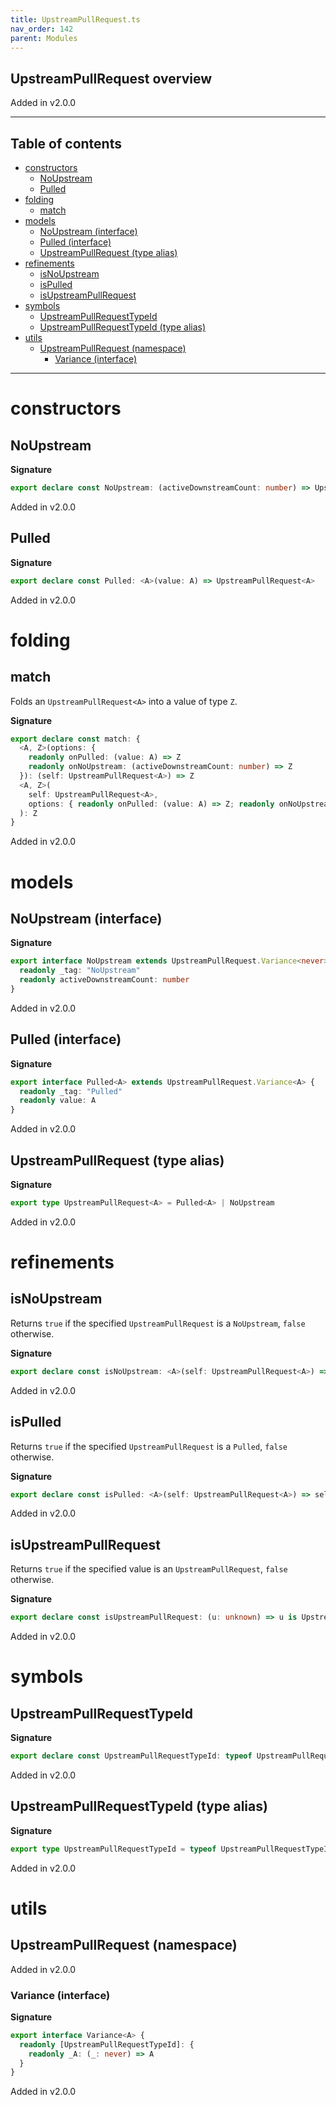 ```yaml
---
title: UpstreamPullRequest.ts
nav_order: 142
parent: Modules
---
```


## UpstreamPullRequest overview

Added in v2.0.0

---

<h2 class="text-delta">Table of contents</h2>

- [constructors](#constructors)
  - [NoUpstream](#noupstream)
  - [Pulled](#pulled)
- [folding](#folding)
  - [match](#match)
- [models](#models)
  - [NoUpstream (interface)](#noupstream-interface)
  - [Pulled (interface)](#pulled-interface)
  - [UpstreamPullRequest (type alias)](#upstreampullrequest-type-alias)
- [refinements](#refinements)
  - [isNoUpstream](#isnoupstream)
  - [isPulled](#ispulled)
  - [isUpstreamPullRequest](#isupstreampullrequest)
- [symbols](#symbols)
  - [UpstreamPullRequestTypeId](#upstreampullrequesttypeid)
  - [UpstreamPullRequestTypeId (type alias)](#upstreampullrequesttypeid-type-alias)
- [utils](#utils)
  - [UpstreamPullRequest (namespace)](#upstreampullrequest-namespace)
    - [Variance (interface)](#variance-interface)

---

# constructors

## NoUpstream

**Signature**

```ts
export declare const NoUpstream: (activeDownstreamCount: number) => UpstreamPullRequest<never>
```

Added in v2.0.0

## Pulled

**Signature**

```ts
export declare const Pulled: <A>(value: A) => UpstreamPullRequest<A>
```

Added in v2.0.0

# folding

## match

Folds an `UpstreamPullRequest<A>` into a value of type `Z`.

**Signature**

```ts
export declare const match: {
  <A, Z>(options: {
    readonly onPulled: (value: A) => Z
    readonly onNoUpstream: (activeDownstreamCount: number) => Z
  }): (self: UpstreamPullRequest<A>) => Z
  <A, Z>(
    self: UpstreamPullRequest<A>,
    options: { readonly onPulled: (value: A) => Z; readonly onNoUpstream: (activeDownstreamCount: number) => Z }
  ): Z
}
```

Added in v2.0.0

# models

## NoUpstream (interface)

**Signature**

```ts
export interface NoUpstream extends UpstreamPullRequest.Variance<never> {
  readonly _tag: "NoUpstream"
  readonly activeDownstreamCount: number
}
```

Added in v2.0.0

## Pulled (interface)

**Signature**

```ts
export interface Pulled<A> extends UpstreamPullRequest.Variance<A> {
  readonly _tag: "Pulled"
  readonly value: A
}
```

Added in v2.0.0

## UpstreamPullRequest (type alias)

**Signature**

```ts
export type UpstreamPullRequest<A> = Pulled<A> | NoUpstream
```

Added in v2.0.0

# refinements

## isNoUpstream

Returns `true` if the specified `UpstreamPullRequest` is a `NoUpstream`,
`false` otherwise.

**Signature**

```ts
export declare const isNoUpstream: <A>(self: UpstreamPullRequest<A>) => self is NoUpstream
```

Added in v2.0.0

## isPulled

Returns `true` if the specified `UpstreamPullRequest` is a `Pulled`, `false`
otherwise.

**Signature**

```ts
export declare const isPulled: <A>(self: UpstreamPullRequest<A>) => self is Pulled<A>
```

Added in v2.0.0

## isUpstreamPullRequest

Returns `true` if the specified value is an `UpstreamPullRequest`, `false`
otherwise.

**Signature**

```ts
export declare const isUpstreamPullRequest: (u: unknown) => u is UpstreamPullRequest<unknown>
```

Added in v2.0.0

# symbols

## UpstreamPullRequestTypeId

**Signature**

```ts
export declare const UpstreamPullRequestTypeId: typeof UpstreamPullRequestTypeId
```

Added in v2.0.0

## UpstreamPullRequestTypeId (type alias)

**Signature**

```ts
export type UpstreamPullRequestTypeId = typeof UpstreamPullRequestTypeId
```

Added in v2.0.0

# utils

## UpstreamPullRequest (namespace)

Added in v2.0.0

### Variance (interface)

**Signature**

```ts
export interface Variance<A> {
  readonly [UpstreamPullRequestTypeId]: {
    readonly _A: (_: never) => A
  }
}
```

Added in v2.0.0
